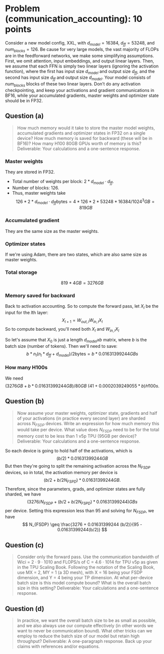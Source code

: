 # Problem (communication_accounting): 10 points
Consider a new model config, XXL, with $d_{model}=16384$, $d_{ff}=53248$, and $num_{blocks}=126$. Be
cause for very large models, the vast majority of FLOPs are in the feedforward networks, we make
some simplifying assumptions. First, we omit attention, input embeddings, and output linear layers.
Then, we assume that each FFN is simply two linear layers (ignoring the activation function), where
the first has input size $d_{model}$ and output size $d_{ff}$, and the second has input size $d_{ff}$ and output size $d_{model}$. Your model consists of $num_{blocks}$ blocks of these two linear layers. Don’t do any activation checkpointing, and keep your activations and gradient communications in BF16, while your
accumulated gradients, master weights and optimizer state should be in FP32.

## Question (a)
> How much memory would it take to store the master model weights, accumulated gradients and optimizer states in FP32 on a single device? How much memory is saved for backward (these will be in BF16)? How many H100 80GB GPUs worth of memory is this? Deliverable: Your calculations and a one-sentence response.
### Master weights 
They are stored in FP32. 
- Total number of weights per block: $2*d_{model} \cdot d_{ff}$. 
- Number of blocks: $126$. 
- Thus, master weights take 
$$
126*2*d_{model} \cdot d_{ff}\text{bytes} = 4*126*2*53248*16384/1024^3 GB = 819 GB
$$
### Accumulated gradient
They are the same size as the master weights. 
### Optimizer states 
If we're using Adam, there are two states, which are also same size as master weights.

### Total storage 
$$
819*4 GB = 3276 GB
$$

### Memory saved for backward 

Back to activation accounting. So to compute the forward pass, let $X_l$ be the input for the $l$th layer:
$$
X_{l+1} = W_{out, l}  W_{in, l} X_l
$$
So to compute backward, you'll need both $X_l$ and $W_{in, l}X_l$

So let's assume that $X_0$ is just a length $d_{model} x b$ matrix, where $b$ is the batch size (number of tokens). Then we'll need to save: 
$$
b*n_l(n_l*d_{ff} + d_{model})/2 \text{bytes} = b*0.01631399244 GBs
$$

### How many H100s 

We need
$$
(3276 GB + b*0.01631399244 GB)/ 80GB ~ (41 + 0.0002039249055*b) H100s.
$$

## Question (b)
> Now assume your master weights, optimizer state, gradients and half of your activations (in practice every second layer) are sharded across $N_{FSDP}$ devices. Write an expression for how much memory this would take per device. What value does $N_{FSDP}$ need to be for the total memory cost to be less than 1 v5p TPU (95GB per device)? Deliverable: Your calculations and a one-sentence response.

So each device is going to hold half of the activations, which is 
$$
(b/2)*0.01631399244 GB
$$
But then they're going to split the remaining activation across the $N_{FSDP}$ devices, so in total, the activation memory per device is 
$$
(b/2 + b/2N_{FSPD})*0.01631399244 GB.
$$
Therefore, since the parameters, grads, and optimizer states are fully sharded, we have 
$$
(3276/N_{FSDP} + (b/2 + b/2N_{FSPD})*0.01631399244) GBs
$$
per device. Setting this expression less than $95$ and solving for $N_{FSDP}$, we have
$$
N_{FSDP} \geq \frac{3276 + 0.01631399244 (b/2)}{95 - 0.01631399244(b/2)}
$$



## Question (c)
>  Consider only the forward pass. Use the communication bandwidth of Wici = 2 · 9 · 1010 and FLOPS/s of C = 4.6 · 1014 for TPU v5p as given in the TPU Scaling Book. Following the notation of the Scaling Book, use MX = 2, MY = 1 (a 3D mesh), with X = 16 being your FSDP dimension, and Y = 4 being your TP dimension. At what per-device batch size is this model compute bound? What is the overall batch size in this setting? Deliverable: Your calculations and a one-sentence response.

## Question (d)
> In practice, we want the overall batch size to be as small as possible, and we also always use our compute effectively (in other words we want to never be communication bound). What other tricks can we employ to reduce the batch size of our model but retain high throughput? Deliverable: A one-paragraph response. Back up your claims with references and/or equations.
